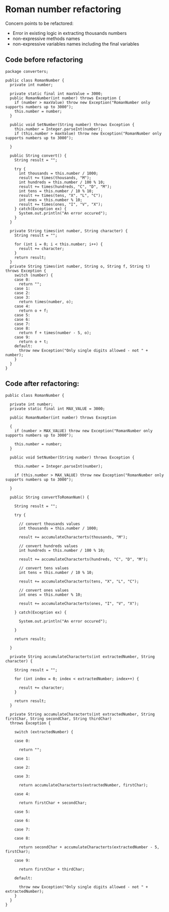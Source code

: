 # Roman number refactoring

Concern points to be refactored: 
- Error in existing logic in extracting thousands numbers
- non-expressive methods names
- non-expressive variables names including the final variables

## Code before refactoring

    package converters;

	public class RomanNumber {
	  private int number;

	  private static final int maxValue = 3000;
	  public RomanNumber(int number) throws Exception {
	    if (number > maxValue) throw new Exception("RomanNumber only supports numbers up to 3000");
	    this.number = number;
	  }

	  public void SetNumber(String number) throws Exception {
	    this.number = Integer.parseInt(number);
	    if (this.number > maxValue) throw new Exception("RomanNumber only supports numbers up to 3000");

	  }

	  public String convert() {
	    String result = "";

	    try {
	      int thousands = this.number / 1000;
	      result += times(thousands, "M");
	      int hundreds = this.number / 100 % 10;
	      result += times(hundreds, "C", "D", "M");
	      int tens = this.number / 10 % 10;
	      result += times(tens, "X", "L", "C");
	      int ones = this.number % 10;
	      result += times(ones, "I", "V", "X");
	    } catch(Exception ex) {
	      System.out.println("An error occured");
	    }
	  }

	  private String times(int number, String character) {
	    String result = "";

	    for (int i = 0; i < this.number; i++) {
	      result += character;
	    }
	    return result;
	  }
	  private String times(int number, String o, String f, String t) throws Exception {
	    switch (number) {
	    case 0:
	      return "";
	    case 1:
	    case 2:
	    case 3:
	      return times(number, o);
	    case 4:
	      return o + f;
	    case 5:
	    case 6:
	    case 7:
	    case 8:
	      return f + times(number - 5, o);
	    case 9:
	      return o + t;
	    default:
	      throw new Exception("Only single digits allowed - not " + number);
	    }
	  }
	}


## Code after refactoring:

  
	public class RomanNumber {

	  private int number;
	  private static final int MAX_VALUE = 3000;

	  public RomanNumber(int number) throws Exception

	  {
	    if (number > MAX_VALUE) throw new Exception("RomanNumber only supports numbers up to 3000");

	    this.number = number;
	  }

	  public void SetNumber(String number) throws Exception {

	    this.number = Integer.parseInt(number);

	    if (this.number > MAX_VALUE) throw new Exception("RomanNumber only supports numbers up to 3000");

	  }

	  public String convertToRomanNum() {

	    String result = "";

	    try {

	      // convert thousands values
	      int thousands = this.number / 1000;

	      result += accumulateCharacterts(thousands, "M");

	      // convert hundreds values
	      int hundreds = this.number / 100 % 10;

	      result += accumulateCharacterts(hundreds, "C", "D", "M");

	      // convert tens values
	      int tens = this.number / 10 % 10;

	      result += accumulateCharacterts(tens, "X", "L", "C");

	      // convert ones values
	      int ones = this.number % 10;

	      result += accumulateCharacterts(ones, "I", "V", "X");

	    } catch(Exception ex) {

	      System.out.println("An error occured");

	    }

	    return result;

	  }

	  private String accumulateCharacterts(int extractedNumber, String character) {

	    String result = "";

	    for (int index = 0; index < extractedNumber; index++) {

	      result += character;
	    }

	    return result;
	  }

	  private String accumulateCharacterts(int extractedNumber, String firstChar, String secondChar, String thirdChar)
	  throws Exception {

	    switch (extractedNumber) {

	    case 0:

	      return "";

	    case 1:

	    case 2:

	    case 3:

	      return accumulateCharacterts(extractedNumber, firstChar);

	    case 4:

	      return firstChar + secondChar;

	    case 5:

	    case 6:

	    case 7:

	    case 8:

	      return secondChar + accumulateCharacterts(extractedNumber - 5, firstChar);

	    case 9:

	      return firstChar + thirdChar;

	    default:

	      throw new Exception("Only single digits allowed - not " + extractedNumber);
	    }
	  }
	}




